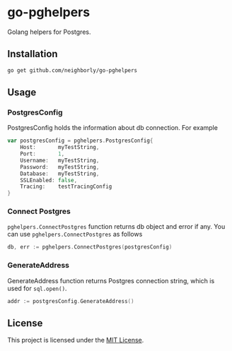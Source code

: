 # go-pghelpers

Golang helpers for Postgres.

## Installation

```sh
go get github.com/neighborly/go-pghelpers
```

## Usage

### PostgresConfig

PostgresConfig holds the information about db connection. For example

```go
var postgresConfig = pghelpers.PostgresConfig{
	Host:       myTestString,
	Port:       1,
	Username:   myTestString,
	Password:   myTestString,
	Database:   myTestString,
	SSLEnabled: false,
	Tracing:    testTracingConfig
}
```

### Connect Postgres

`pghelpers.ConnectPostgres` function returns db object and error if any. You can use `pghelpers.ConnectPostgres` as follows

```go
db, err := pghelpers.ConnectPostgres(postgresConfig)
```

### GenerateAddress

GenerateAddress function returns Postgres connection string, which is used for `sql.open()`.

```go
addr := postgresConfig.GenerateAddress()
```

## License

This project is licensed under the [MIT License](LICENSE.md).
